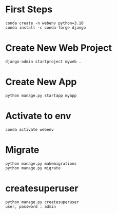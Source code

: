 # First Steps

    conda create -n webenv python=3.10
    conda install -c conda-forge django

# Create New Web Project

    django-admin startproject myweb .

# Create New App

    python manage.py startapp myapp

# Activate to env

    conda activate webenv

# Migrate

    python manage.py makemigrations
    python manage.py migrate

# createsuperuser

    python manage.py createsuperuser
    user, password : admin




